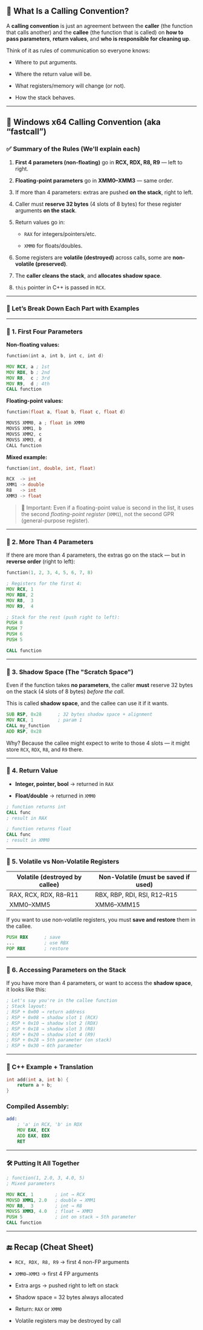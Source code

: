 
## 🧠 What Is a Calling Convention?

A **calling convention** is just an agreement between the **caller** (the function that calls another) and the **callee** (the function that is called) on **how to pass parameters**, **return values**, and **who is responsible for cleaning up**.

Think of it as rules of communication so everyone knows:

- Where to put arguments.
    
- Where the return value will be.
    
- What registers/memory will change (or not).
    
- How the stack behaves.
    

---

## 🧱 Windows x64 Calling Convention (aka “fastcall”)

### ✅ Summary of the Rules (We'll explain each)

1. **First 4 parameters (non-floating)** go in **RCX, RDX, R8, R9** — left to right.
    
2. **Floating-point parameters** go in **XMM0–XMM3** — same order.
    
3. If more than 4 parameters: extras are pushed **on the stack**, right to left.
    
4. Caller must **reserve 32 bytes** (4 slots of 8 bytes) for these register arguments **on the stack**.
    
5. Return values go in:
    
    - `RAX` for integers/pointers/etc.
        
    - `XMM0` for floats/doubles.
        
6. Some registers are **volatile (destroyed)** across calls, some are **non-volatile (preserved)**.
    
7. The **caller cleans the stack**, and **allocates shadow space**.
    
8. `this` pointer in C++ is passed in `RCX`.
    

---

### 📍 Let’s Break Down Each Part with Examples

---

### 🔹 1. First Four Parameters

**Non-floating values:**

```asm
function(int a, int b, int c, int d)

MOV RCX, a ; 1st
MOV RDX, b ; 2nd
MOV R8,  c ; 3rd
MOV R9,  d ; 4th
CALL function
```

**Floating-point values:**

```c
function(float a, float b, float c, float d)

MOVSS XMM0, a ; float in XMM0
MOVSS XMM1, b
MOVSS XMM2, c
MOVSS XMM3, d
CALL function
```

**Mixed example:**

```c
function(int, double, int, float)

RCX  -> int
XMM1 -> double
R8   -> int
XMM3 -> float
```

> 🧠 Important: Even if a floating-point value is second in the list, it uses the second _floating-point register_ (`XMM1`), not the second GPR (general-purpose register).

---

### 🔹 2. More Than 4 Parameters

If there are more than 4 parameters, the extras go on the stack — but in **reverse order** (right to left):

```asm
function(1, 2, 3, 4, 5, 6, 7, 8)

; Registers for the first 4:
MOV RCX, 1
MOV RDX, 2
MOV R8,  3
MOV R9,  4

; Stack for the rest (push right to left):
PUSH 8
PUSH 7
PUSH 6
PUSH 5

CALL function
```

---

### 🔹 3. Shadow Space (The "Scratch Space")

Even if the function takes **no parameters**, the caller **must** reserve 32 bytes on the stack (4 slots of 8 bytes) _before the call_.

This is called **shadow space**, and the callee can use it if it wants.

```asm
SUB RSP, 0x28      ; 32 bytes shadow space + alignment
MOV RCX, 1         ; param 1
CALL my_function
ADD RSP, 0x28
```

Why? Because the callee might expect to write to those 4 slots — it might store `RCX`, `RDX`, `R8`, and `R9` there.

---

### 🔹 4. Return Value

- **Integer, pointer, bool** → returned in `RAX`
    
- **Float/double** → returned in `XMM0`
    

```asm
; function returns int
CALL func
; result in RAX
```

```asm
; function returns float
CALL func
; result in XMM0
```

---

### 🔹 5. Volatile vs Non-Volatile Registers

|Volatile (destroyed by callee)|Non-Volatile (must be saved if used)|
|---|---|
|RAX, RCX, RDX, R8–R11|RBX, RBP, RDI, RSI, R12–R15|
|XMM0–XMM5|XMM6–XMM15|

If you want to use non-volatile registers, you must **save and restore** them in the callee.

```asm
PUSH RBX      ; save
...           ; use RBX
POP RBX       ; restore
```

---

### 🔹 6. Accessing Parameters on the Stack

If you have more than 4 parameters, or want to access the **shadow space**, it looks like this:

```asm
; Let's say you're in the callee function
; Stack layout:
; RSP + 0x00 → return address
; RSP + 0x08 → shadow slot 1 (RCX)
; RSP + 0x10 → shadow slot 2 (RDX)
; RSP + 0x18 → shadow slot 3 (R8)
; RSP + 0x20 → shadow slot 4 (R9)
; RSP + 0x28 → 5th parameter (on stack)
; RSP + 0x30 → 6th parameter
```

---

### 🧠 C++ Example + Translation

```cpp
int add(int a, int b) {
    return a + b;
}
```

### Compiled Assembly:

```asm
add:
    ; 'a' in RCX, 'b' in RDX
    MOV EAX, ECX
    ADD EAX, EDX
    RET
```

---

### 🛠 Putting It All Together

```asm
; function(1, 2.0, 3, 4.0, 5)
; Mixed parameters

MOV RCX, 1        ; int → RCX
MOVSD XMM1, 2.0   ; double → XMM1
MOV R8,  3        ; int → R8
MOVSS XMM3, 4.0   ; float → XMM3
PUSH 5            ; int on stack → 5th parameter
CALL function
```

---

## 🔚 Recap (Cheat Sheet)

- `RCX, RDX, R8, R9` → first 4 non-FP arguments
    
- `XMM0–XMM3` → first 4 FP arguments
    
- Extra args → pushed right to left on stack
    
- Shadow space = 32 bytes always allocated
    
- Return: `RAX` or `XMM0`
    
- Volatile registers may be destroyed by call
    

